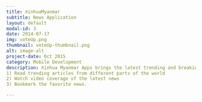 ```yaml
---
title: XinhuaMyanmar
subtitle: News Application
layout: default
modal-id: 3
date: 2014-07-17
img: voteUp.png
thumbnail: voteUp-thumbnail.png
alt: image-alt
project-date: Oct 2015
category: Mobile Development
description: Xinhua Myanmar Apps brings the latest trending and breaking news from Myanmar and around the world. The app allows to:</br>
1) Read trending articles from different parts of the world
2) Watch video coverage of the latest news
3) Bookmark the favorite news.

---
```

